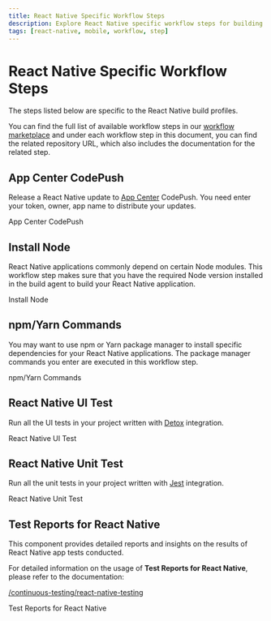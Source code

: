 ```yaml
---
title: React Native Specific Workflow Steps
description: Explore React Native specific workflow steps for building profiles. Visit our workflow marketplace for a complete list.
tags: [react-native, mobile, workflow, step]
---
```


# React Native Specific Workflow Steps

The steps listed below are specific to the React Native build profiles.

You can find the full list of available workflow steps in our [workflow marketplace](https://github.com/appcircleio/appcircle-workflow-components) and under each workflow step in this document, you can find the related repository URL, which also includes the documentation for the related step.

## App Center CodePush

Release a React Native update to [App Center](https://appcenter.ms/) CodePush. You need enter your token, owner, app name to distribute your updates.

<ContentRef url="/workflows/react-native-specific-workflow-steps/app-center-code-push">
    App Center CodePush
</ContentRef>

## Install Node

React Native applications commonly depend on certain Node modules. This workflow step makes sure that you have the required Node version installed in the build agent to build your React Native application.

<ContentRef url="/workflows/react-native-specific-workflow-steps/node-install">
    Install Node
</ContentRef>

## npm/Yarn Commands

You may want to use npm or Yarn package manager to install specific dependencies for your React Native applications. The package manager commands you enter are executed in this workflow step.

<ContentRef url="/workflows/react-native-specific-workflow-steps/npm-yarn-commands">
    npm/Yarn Commands
</ContentRef>

## React Native UI Test

Run all the UI tests in your project written with [Detox](https://wix.github.io/Detox/docs/introduction/getting-started/) integration.

<ContentRef url="/workflows/react-native-specific-workflow-steps/react-native-ui-test">
    React Native UI Test
</ContentRef>

## React Native Unit Test

Run all the unit tests in your project written with [Jest](https://jestjs.io/docs/tutorial-react-native) integration.

<ContentRef url="/workflows/react-native-specific-workflow-steps/react-native-unit-test">
    React Native Unit Test
</ContentRef>

## Test Reports for React Native

This component provides detailed reports and insights on the results of React Native app tests conducted.

For detailed information on the usage of **Test Reports for React Native**, please refer to the documentation:

[/continuous-testing/react-native-testing](/continuous-testing/react-native-testing)

<ContentRef url="/workflows/react-native-specific-workflow-steps/test-reports-react-native">
    Test Reports for React Native
</ContentRef>
